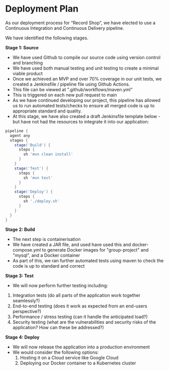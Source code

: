 # Deployment Plan 

As our deployment process for “Record Shop”, we have elected to use a Continuous Integration and Continuous Delivery pipeline.

We have identified the following stages.

**Stage 1: Source**

- We have used Github to compile our source code using version control and branching 
- We have used both manual testing and unit testing to create a minimal viable product 
- Once we achieved an MVP and over 70% coverage in our unit tests, we created a Jenkinsfile / pipeline file using Github Actions. 
- This file can be viewed at ".github/workflows/maven.yml"
- This is triggered on each new pull request to main 
- As we have continued developing our project, this pipeline has allowed us to run automated tests/checks to ensure all merged code is up to appropriate standard and quality.
- At this stage, we have also created a draft Jenkinsfile template below - but have not had the resources to integrate it into our application: 

```groovy
pipeline {
  agent any
  stages {
    stage('Build') {
      steps {
        sh 'mvn clean install'
      }
    }
    stage('Test') {
      steps {
        sh 'mvn test'
      }
    }
    stage('Deploy') {
      steps {
        sh './deploy.sh'
      }
    }
  }
}
```

**Stage 2: Build**

- The next step is containerisation 
- We have created a JAR file, and used have used this and docker-compose.yml to generate Docker images for "group-project" and "mysql", and a Docker container
- As part of this, we ran further automated tests using maven to check the code is up to standard and correct

**Stage 3: Test**

- We will now perform further testing including: 
1. Integration tests (do all parts of the application work together seamlessly?)
2. End-to-end testing (does it work as expected from an end-users perspective?)
3. Performance / stress testing (can it handle the anticipated load?)
4. Security testing (what are the vulnerabilities and security risks of the application? How can these be addressed?)

**Stage 4: Deploy**

- We will now release the application into a production environment 
- We would consider the following options: 
  1. Hosting it on a Cloud service like Google Cloud 
  2. Deploying our Docker container to a Kubernetes cluster 